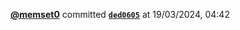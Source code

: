 <a href=https://github.com/memset0><strong>@memset0</strong></a>  committed <a href=https://github.com/memset0/memset0/commit/ded060545ccff403f036ef81e9d6b4cbfba7e592><strong><code>ded0605</code></strong></a>  at 19/03/2024, 04:42 
